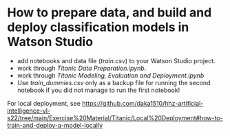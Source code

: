 # How to prepare data, and build and deploy classification models in Watson Studio
- add notebooks and data file (_train.csv_) to your Watson Studio project. 
- work through _Titanic Data Preparation.ipynb_. 
- work through _Titanic Modeling, Evaluation and Deployment.ipynb_
- Use _train_dummies.csv_ only as a backup file for running the second notebook if you did not manage to run the first notebook!

For local deployment, see https://github.com/daka1510/hhz-artificial-intelligence-vl-s22/tree/main/Exercise%20Material/Titanic/Local%20Deployment#how-to-train-and-deploy-a-model-locally
